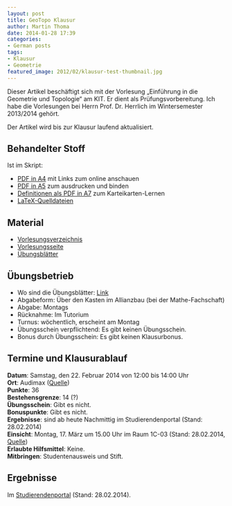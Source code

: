 ```yaml
---
layout: post
title: GeoTopo Klausur
author: Martin Thoma
date: 2014-01-28 17:39
categories:
- German posts
tags:
- Klausur
- Geometrie
featured_image: 2012/02/klausur-test-thumbnail.jpg
---
```

<div class="info">Dieser Artikel beschäftigt sich mit der Vorlesung &bdquo;Einführung in die Geometrie und Topologie&ldquo; am KIT. Er dient als Prüfungsvorbereitung. Ich habe die Vorlesungen bei Herrn Prof. Dr. Herrlich im Wintersemester 2013/2014 gehört.</div>

Der Artikel wird bis zur Klausur laufend aktualisiert.

## Behandelter Stoff ##
Ist im Skript:

* [PDF in A4](https://github.com/MartinThoma/LaTeX-examples/blob/master/documents/GeoTopo/GeoTopo.pdf?raw=true) mit Links zum online anschauen
* [PDF in A5](https://github.com/MartinThoma/LaTeX-examples/blob/master/documents/GeoTopo/other-formats/GeoTopo-A5.pdf?raw=true) zum ausdrucken und binden
* [Definitionen als PDF in A7](https://github.com/MartinThoma/LaTeX-examples/blob/master/documents/GeoTopo/definitions/definitionen.pdf?raw=true) zum Karteikarten-Lernen
* [LaTeX-Quelldateien](https://github.com/MartinThoma/LaTeX-examples/tree/master/documents/GeoTopo)

## Material ##
* [Vorlesungsverzeichnis](https://studium.kit.edu/meineuniversitaet/Seiten/vorlesungsverzeichnis.aspx?page=event.asp&gguid=0xe0d2509d5f1a744aaa9e74e22651d39c)
* [Vorlesungsseite](http://www.math.kit.edu/iag3/lehre/einfgeotopo2013w/de)
* [Übungsblätter](https://ilias.studium.kit.edu/goto_produktiv_fold_272864.html)

## Übungsbetrieb ##
* Wo sind die Übungsblätter: <a href="http://pp.ipd.kit.edu/lehre/WS201314/paradigmen/uebung/#unterlagen">Link</a></li>
* Abgabeform: Über den Kasten im Allianzbau (bei der Mathe-Fachschaft)
* Abgabe: Montags
* Rücknahme: Im Tutorium
* Turnus: wöchentlich, erscheint am Montag
* Übungsschein verpflichtend: Es gibt keinen Übungsschein.
* Bonus durch Übungsschein: Es gibt keinen Klausurbonus.

## Termine und Klausurablauf ##
<strong>Datum</strong>: Samstag, den 22. Februar 2014 von 12:00 bis 14:00 Uhr<br/>
<strong>Ort</strong>: Audimax ([Quelle](http://www.math.kit.edu/iag3/lehre/einfgeotopo2013w/event/klausur/))<br/>
<strong>Punkte</strong>: 36<br/>
<strong>Bestehensgrenze</strong>: 14 (?)<br/>
<strong>Übungsschein</strong>: Gibt es nicht.<br/>
<strong>Bonuspunkte</strong>: Gibt es nicht.<br/>
<strong>Ergebnisse</strong>: sind ab heute Nachmittig im Studierendenportal (Stand: 28.02.2014)<br/>
<strong>Einsicht</strong>: Montag, 17. März um 15.00 Uhr im Raum 1C-03 (Stand: 28.02.2014, [Quelle](https://ilias.studium.kit.edu/ilias.php?ref_id=271974&cmd=frameset&cmdClass=ilrepositorygui&cmdNode=ed&baseClass=ilRepositoryGUI))<br/>
<strong>Erlaubte Hilfsmittel</strong>: Keine.<br/>
<strong>Mitbringen</strong>: Studentenausweis und Stift.

## Ergebnisse ##
Im [Studierendenportal](https://studium.kit.edu/) (Stand: 28.02.2014).
